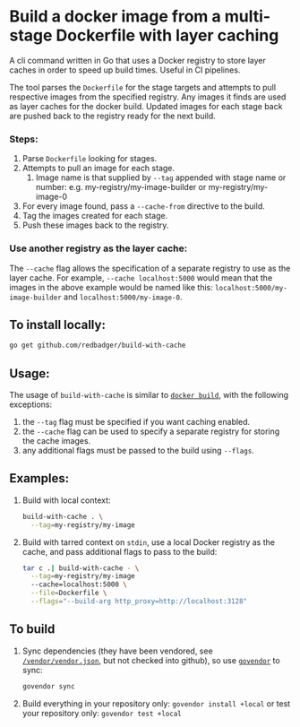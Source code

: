 # Build a docker image from a multi-stage Dockerfile with layer caching

A cli command written in Go that uses a Docker registry to store layer caches in order to speed up build times. Useful in CI pipelines.

The tool parses the `Dockerfile` for the stage targets and attempts to pull respective images from the specified registry. Any images it finds are used as layer caches for the docker build. Updated images for each stage back are pushed back to the registry ready for the next build.

### Steps:

1.  Parse `Dockerfile` looking for stages.
1.  Attempts to pull an image for each stage.
    1.  Image name is that supplied by `--tag` appended with stage name or number: e.g. my-registry/my-image-builder or my-registry/my-image-0
1.  For every image found, pass a `--cache-from` directive to the build.
1.  Tag the images created for each stage.
1.  Push these images back to the registry.

### Use another registry as the layer cache:

The `--cache` flag allows the specification of a separate registry to use as the layer cache. For example, `--cache localhost:5000` would mean that the images in the above example would be named like this: `localhost:5000/my-image-builder` and `localhost:5000/my-image-0`.

## To install locally:

```bash
go get github.com/redbadger/build-with-cache
```

## Usage:

The usage of `build-with-cache` is similar to [`docker build`](https://docs.docker.com/engine/reference/commandline/build/), with the following exceptions:

1.  the `--tag` flag must be specified if you want caching enabled.
1.  the `--cache` flag can be used to specify a separate registry for storing the cache images.
1.  any additional flags must be passed to the build using `--flags`.

## Examples:

1.  Build with local context:

    ```bash
    build-with-cache . \
      --tag=my-registry/my-image
    ```

1.  Build with tarred context on `stdin`, use a local Docker registry as the cache, and pass additional flags to pass to the build:

    ```bash
    tar c .| build-with-cache - \
      --tag=my-registry/my-image
      --cache=localhost:5000 \
      --file=Dockerfile \
      --flags="--build-arg http_proxy=http://localhost:3128"
    ```

## To build

1.  Sync dependencies (they have been vendored, see [`/vendor/vendor.json`](vendor/vendor.json), but not checked into github), so use [`govendor`](https://github.com/kardianos/govendor) to sync:

    ```bash
    govendor sync
    ```

1.  Build everything in your repository only: `govendor install +local` or test your repository only: `govendor test +local`
